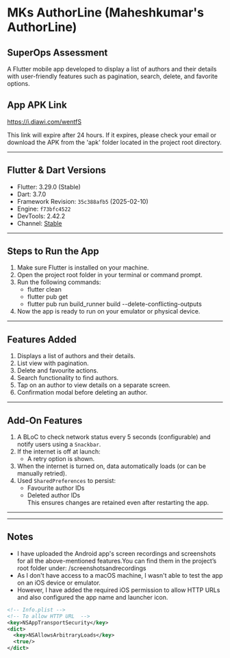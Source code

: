 
# MKs AuthorLine (Maheshkumar's AuthorLine)

## SuperOps Assessment

A Flutter mobile app developed to display a list of authors and their details with user-friendly features such as pagination, search, delete, and favorite options.

## App APK Link

https://i.diawi.com/wentfS  

This link will expire after 24 hours. If it expires, please check your email or download the APK from the 'apk' folder located in the project root directory.

---

## Flutter & Dart Versions

- Flutter: 3.29.0 (Stable)  
- Dart: 3.7.0  
- Framework Revision: `35c388afb5` (2025-02-10)  
- Engine: `f73bfc4522`  
- DevTools: 2.42.2  
- Channel: [Stable](https://github.com/flutter/flutter.git)

---

## Steps to Run the App

1. Make sure Flutter is installed on your machine.
2. Open the project root folder in your terminal or command prompt.
3. Run the following commands:
   - flutter clean
   - flutter pub get
   - flutter pub run build_runner build  --delete-conflicting-outputs
4. Now the app is ready to run on your emulator or physical device.

---

## Features Added

1. Displays a list of authors and their details.
2. List view with pagination.
3. Delete and favourite actions.
4. Search functionality to find authors.
5. Tap on an author to view details on a separate screen.
6. Confirmation modal before deleting an author.

---

## Add-On Features

1. A BLoC to check network status every 5 seconds (configurable) and notify users using a `Snackbar`.
2. If the internet is off at launch:
   - A retry option is shown.
3. When the internet is turned on, data automatically loads (or can be manually retried).
4. Used `SharedPreferences` to persist:
   - Favourite author IDs  
   - Deleted author IDs  
   This ensures changes are retained even after restarting the app.

---

---

## Notes

- I have uploaded the Android app's screen     recordings and screenshots for all the above-mentioned features.You can find them in the project’s root folder under:
/screenshotsandrecordings
- As I don't have access to a macOS machine, I wasn't able to test the app on an iOS device or emulator.
- However, I have added the required iOS permission to allow HTTP URLs and also configured the app name and launcher icon.

```xml
<!-- Info.plist -->
<!-- To allow HTTP URL  -->
<key>NSAppTransportSecurity</key>
<dict>
  <key>NSAllowsArbitraryLoads</key>
  <true/>
</dict>

